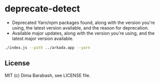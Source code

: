 # deprecate-detect

- Deprecated Yarn/npm packages found, along with the version you're using, the latest version available, and the reason for deprecation.
- Available major updates, along with the version you're using, and the latest major version available.

```bash
./index.js --path ../arkada.app --yarn
```

## License

MIT (c) Dima Barabash, see LICENSE file.
